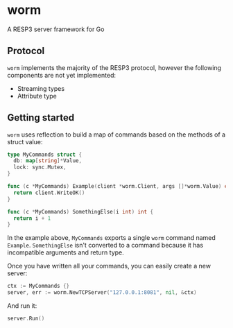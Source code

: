 # worm

A RESP3 server framework for Go

## Protocol

`worm` implements the majority of the RESP3 protocol, however the following components are not yet implemented:
- Streaming types
- Attribute type

## Getting started

`worm` uses reflection to build a map of commands based on the methods of a struct value:

```go
type MyCommands struct {
  db: map[string]*Value,
  lock: sync.Mutex,
}

func (c *MyCommands) Example(client *worm.Client, args []*worm.Value) error {
  return client.WriteOK()
}

func (c *MyCommands) SomethingElse(i int) int {
  return i + 1
}
```

In the example above, `MyCommands` exports a single `worm` command named `Example`. `SomethingElse`
isn't converted to a command because it has incompatible arguments and return type.

Once you have written all your commands, you can easily create a new server:

```go
ctx := MyCommands {}
server, err := worm.NewTCPServer("127.0.0.1:8081", nil, &ctx)
```

And run it:

```go
server.Run()
```
